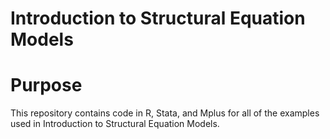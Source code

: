 Introduction to Structural Equation Models
===============

# Purpose

This repository contains code in R, Stata, and Mplus for all of the examples used in Introduction to Structural Equation Models.
